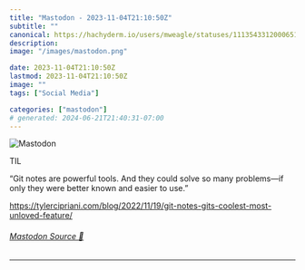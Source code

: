 ```yaml
---
title: "Mastodon - 2023-11-04T21:10:50Z"
subtitle: ""
canonical: https://hachyderm.io/users/mweagle/statuses/111354331200065194
description:
image: "/images/mastodon.png"

date: 2023-11-04T21:10:50Z
lastmod: 2023-11-04T21:10:50Z
image: ""
tags: ["Social Media"]

categories: ["mastodon"]
# generated: 2024-06-21T21:40:31-07:00
---
```

![Mastodon](/images/mastodon.png)

<p>TIL </p><p>“Git notes are powerful tools. And they could solve so many problems—if only they were better known and easier to use.”</p><p><a href="https://tylercipriani.com/blog/2022/11/19/git-notes-gits-coolest-most-unloved-feature/" target="_blank" rel="nofollow noopener noreferrer" translate="no"><span class="invisible">https://</span><span class="ellipsis">tylercipriani.com/blog/2022/11</span><span class="invisible">/19/git-notes-gits-coolest-most-unloved-feature/</span></a></p>


###### [Mastodon Source 🐘](https://hachyderm.io/@mweagle/111354331200065194)

___

